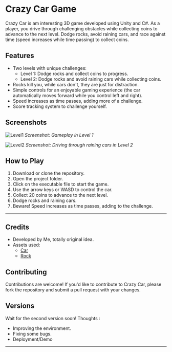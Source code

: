 # Crazy Car Game

Crazy Car is am interesting 3D game developed using Unity and C#. As a player, you drive through challenging obstacles while collecting coins to advance to the next level. Dodge rocks, avoid raining cars, and race against time (speed increases while time passing) to collect coins.

## Features

- Two levels with unique challenges:
  - Level 1: Dodge rocks and collect coins to progress.
  - Level 2: Dodge rocks and avoid raining cars while collecting coins.
- Rocks kill you, while cars don't, they are just for distraction.
- Simple controls for an enjoyable gaming experience (the car automatically moves forward while you control left and right).
- Speed increases as time passes, adding more of a challenge.
- Score tracking system to challenge yourself.

## Screenshots

![Level1](https://github.com/Ahmad3oda/CrazyCar-3DGame/assets/104653414/4509b33e-94d6-4b08-8504-43691a4eb9c2)
*Screenshot: Gameplay in Level 1*

![Level2](https://github.com/Ahmad3oda/CrazyCar-3DGame/assets/104653414/c8a1e9e3-2db1-4611-abdc-398a72197bb7)
*Screenshot: Driving through raining cars in Level 2*

## How to Play

1. Download or clone the repository.
2. Open the project folder.
3. Click on the executable file to start the game.
4. Use the arrow keys or WASD to control the car.
5. Collect 20 coins to advance to the next level.
6. Dodge rocks and raining cars.
7. Beware! Speed increases as time passes, adding to the challenge.

---

## Credits

- Developed by Me, totally original idea.
- Assets used:
  - [Car](https://free3d.com/3d-model/low-poly-car-40967.html)
  - [Rock](https://www.turbosquid.com/3d-models/game-ready-rock-model-2111222)

## Contributing

Contributions are welcome! If you'd like to contribute to Crazy Car, please fork the repository and submit a pull request with your changes.

## Versions

Wait for the second version soon!
Thoughts :
  - Improving the environment.
  - Fixing some bugs.
  - Deployment/Demo

---

